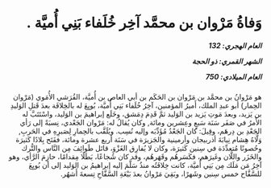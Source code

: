 <h1 dir="rtl">وَفاةُ مَرْوان بن محمَّد آخِر خُلَفاء بَنِي أُميَّة .</h1>

<h5 dir="rtl">العام الهجري:  132

الشهر القمري: ذو الحجة

العام الميلادي: 750</h5>

<p dir="rtl">هو مَرْوانُ بن محمَّد بن مَرْوان بن الحَكَم بن أبي العاص بن أُميَّة، القُرَشي الأُمَوي (مَرْوان الحِمار) أبو عبدِ الملك، أَميرُ المؤمنين، آخِرُ خُلَفاء بَنِي أُميَّة، بُويِعَ له بالخِلافَة بعدَ قَتلِ الوَليدِ بن يَزيد، وبعدَ مَوتِ يَزيد بن الوَليد ثمَّ قَدِمَ دِمَشق، وخَلَع إبراهيمَ بن الوَليد، واسْتَتَبَّ له الأَمرُ في صَفَر سَنَة سَبعٍ وعِشرين ومائة, وكان يُقالُ له: مَرْوان الجَعْدي، نِسبَةً إلى رَأي الجَعْدِ بن دِرهَم، وقِيلَ: كان الجَعْدُ مُؤَدِّبَه وإليه نُسِب. ويُلَقَّب بالحِمارِ لِصَبرِهِ في الحَربِ, وَلَّاهُ هِشام نِيابَةَ أذربيجان وأرمينية والجَزيرَة في سَنَة أربع عشرة ومائة، ففَتَح بِلادًا كَثيرَة وحُصونًا مُتعدِّدَة في سِنين كَثيرَة، وكان لا يُفارِق الغَزْوَ، قاتَل طَوائِفَ مِن النَّاس والتُّرك والخَزَر واللَّان وغَيرَهم، فكَسَرهُم وقَهَرهُم، وقد كان شُجاعًا، بَطَلًا مِقدامًا، حازِمَ الرَّأي، وهو آخِرُ مَن مَلَك مِن بَنِي أُميَّة، كانت خِلافَتُه منذُ سَلَّمَ إليه إبراهيمُ بن الوَليد إلى أن بُويِعَ للسَّفَّاح خمس سِنين وشَهرًا، وبَقِيَ مَرْوانُ بعدَ بَيْعَةِ السَّفَّاحِ تِسعةَ أَشهُر.</p></br>
